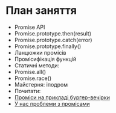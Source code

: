 # План заняття

- Promise API
 - Promise.prototype.then(result)
 - Promise.prototype.catch(error)
 - Promise.prototype.finally()
- Ланцюжки промісів
- Промісифікація функцій
- Статичні методи:
 - Promise.all()
 - Promise.race()
- Майстерня: іподром
- Почитати:
 - [Проміси на прикладі бургер-вечірки](https://habr.com/ua/company/nix/blog/323066/)
 - [У нас проблеми з промісами](https://habr.com/ua/company/mailru/blog/269465/)